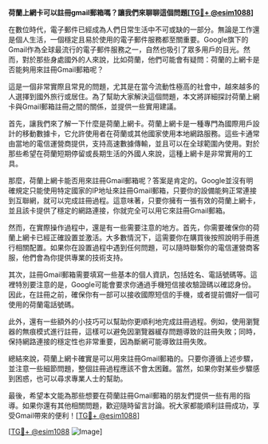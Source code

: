 **荷蘭上網卡可以註冊gmail郵箱嗎？讓我們來聊聊這個問題[[TG💪+ @esim1088](https://t.me/s/esim1088)]**

在數位時代，電子郵件已經成為人們日常生活中不可或缺的一部分。無論是工作還是個人生活，一個穩定且易於使用的電子郵件服務都至關重要。Google旗下的Gmail作為全球最流行的電子郵件服務之一，自然也吸引了眾多用戶的目光。然而，對於那些身處國外的人來說，比如荷蘭，他們可能會有疑問：荷蘭的上網卡是否能夠用來註冊Gmail郵箱呢？

這是一個非常實際且常見的問題，尤其是在當今流動性極高的社會中，越來越多的人選擇到國外旅行或居住。為了幫助大家解決這個問題，本文將詳細探討荷蘭上網卡與Gmail郵箱註冊之間的關係，並提供一些實用建議。

首先，讓我們來了解一下什麼是荷蘭上網卡。荷蘭上網卡是一種專門為國際用戶設計的移動數據卡，它允許使用者在荷蘭或其他國家使用本地網路服務。這些卡通常由當地的電信運營商提供，支持高速數據傳輸，並且可以在全球範圍內使用。對於那些希望在荷蘭短期停留或長期生活的外國人來說，這種上網卡是非常實用的工具。

那麼，荷蘭上網卡能否用來註冊Gmail郵箱呢？答案是肯定的。Google並沒有明確規定只能使用特定國家的IP地址來註冊Gmail郵箱，只要你的設備能夠正常連接到互聯網，就可以完成註冊過程。這意味著，只要你擁有一張有效的荷蘭上網卡，並且該卡提供了穩定的網路連接，你就完全可以用它來註冊Gmail郵箱。

然而，在實際操作過程中，還是有一些需要注意的地方。首先，你需要確保你的荷蘭上網卡已經正確設置並激活。大多數情況下，這需要你在購買後按照說明手冊進行相關配置。如果你在設置過程中遇到任何問題，可以隨時聯繫你的電信運營商客服，他們會為你提供專業的技術支持。

其次，註冊Gmail郵箱需要填寫一些基本的個人資訊，包括姓名、電話號碼等。這裡特別要注意的是，Google可能會要求你通過手機短信接收驗證碼以確認身份。因此，在註冊之前，確保你有一部可以接收國際短信的手機，或者提前備好一個可使用的荷蘭電話號碼。

此外，還有一些額外的小技巧可以幫助你更順利地完成註冊過程。例如，使用瀏覽器的無痕模式進行註冊，這樣可以避免因瀏覽器緩存問題導致的註冊失敗；同時，保持網路連接的穩定性也非常重要，因為斷網可能導致註冊失敗。

總結來說，荷蘭上網卡確實是可以用來註冊Gmail郵箱的。只要你遵循上述步驟，並注意一些細節問題，整個註冊過程應該不會太困難。當然，如果你對某些步驟感到困惑，也可以尋求專業人士的幫助。

最後，希望本文能為那些想要在荷蘭註冊Gmail郵箱的朋友們提供一些有用的指導。如果你還有其他相關問題，歡迎隨時留言討論。祝大家都能順利註冊成功，享受Gmail帶來的便利！[[TG💪+ @esim1088](https://t.me/s/esim1088)]

[[TG💪+ @esim1088](https://t.me/s/esim1088) ![Image](https://i.postimg.cc/4NQfJmqS/Snipaste-2025-05-13-00-14-12.png)]